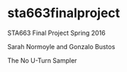 # sta663finalproject
STA663 Final Project Spring 2016

Sarah Normoyle and Gonzalo Bustos

The No U-Turn Sampler
